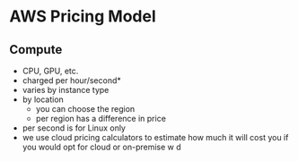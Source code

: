 # AWS Pricing Model
## Compute
- CPU, GPU, etc.
- charged per hour/second*
- varies by instance type
- by location
	- you can choose the region
	- per region has a difference in price
- per second is for Linux only
- we use cloud pricing calculators to estimate how much it will cost you if you would opt for cloud or on-premise w d